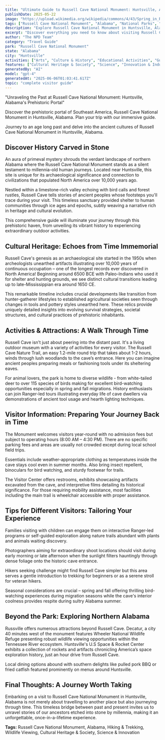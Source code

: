 ```yaml
---
title: "Ultimate Guide to Russell Cave National Monument: Huntsville, Alabama Complete Visitor Experience"
publishDate: 2025-05-22
image: "https://upload.wikimedia.org/wikipedia/commons/4/43/Spring_in_Russell_Cave_NM.JPG"
tags: ["Russell Cave National Monument", "Alabama", "National Parks", "Travel Guide", "Huntsville", "Outdoor Recreation", "Family Travel", "Adventure"]
description: "Explore Russell Cave National Monument in Huntsville, Alabama with our comprehensive visitor guide featuring activities, tips, and local insights."
excerpt: "Discover everything you need to know about visiting Russell Cave National Monument in Huntsville, Alabama."
author: "The NPD Team"
category: "Travel Guide"
park: "Russell Cave National Monument"
state: "Alabama"
city: "Huntsville"
activities: ["Arts", "Culture & History", "Educational Activities", "Guided & Self-Guided Tours", "Hiking & Trekking", "Wildlife Viewing"]
features: ["Cultural Heritage & Society", "Science", "Innovation & Industry", "Wildlife & Conservation"]
generatedBy: "AI"
model: "gpt-4"
generatedAt: "2025-06-06T01:03:41.617Z"
topic: "complete visitor guide"
---
```


"Unraveling the Past at Russell Cave National Monument: Huntsville, Alabama's Prehistoric Portal"

Discover the prehistoric portal of Southeast America, Russell Cave National Monument in Huntsville, Alabama. Plan your trip with our immersive guide.

Journey to an age long past and delve into the ancient cultures of Russell Cave National Monument in Huntsville, Alabama.

## Discover History Carved in Stone

An aura of primeval mystery shrouds the verdant landscape of northern Alabama where the Russell Cave National Monument stands as a silent testament to millennia-old human journeys. Located near Huntsville, this site is unique for its archaeological significance and connection to civilizations that populated North America over 10,000 years ago. 

Nestled within a limestone-rich valley echoing with bird calls and forest rustles, Russell Cave tells stories of ancient peoples whose footsteps you'll trace during your visit. This timeless sanctuary provided shelter to human communities through ice ages and epochs, subtly weaving a narrative rich in heritage and cultural evolution. 

This comprehensive guide will illuminate your journey through this prehistoric haven, from unveiling its vibrant history to experiencing extraordinary outdoor activities.

## Cultural Heritage: Echoes from Time Immemorial  

Russell Cave's genesis as an archaeological site started in the 1950s when archeologists unearthed artifacts illustrating over 10,000 years of continuous occupation – one of the longest records ever discovered in North America! Beginning around 6500 BCE with Paleo-Indians who used it for shelter and hunting grounds, we see distinct cultural transitions leading up to late-Mississippian era around 1650 CE.

This remarkable timeline includes crucial developments like transition from hunter-gatherer lifestyles to established agricultural societies seen through changes in tools and pottery styles unearthed here. These relics provide uniquely detailed insights into evolving survival strategies, societal structures, and cultural practices of prehistoric inhabitants.

## Activities & Attractions: A Walk Through Time

Russell Cave isn’t just about peering into the distant past. It's a living outdoor museum with a variety of activities for every visitor. The Russell Cave Nature Trail, an easy 1.2-mile round trip that takes about 1-2 hours, winds through lush woodlands to the cave’s entrance. Here you can imagine ancient peoples preparing meals or fashioning tools under its sheltering eaves. 

For animal lovers, the park is home to diverse wildlife - from white-tailed deer to over 115 species of birds making for excellent bird-watching opportunities especially in spring and fall migrations. History enthusiasts can join Ranger-led tours illustrating everyday life of cave dwellers via demonstrations of ancient tool usage and hearth lighting techniques.

## Visitor Information: Preparing Your Journey Back in Time

The Monument welcomes visitors year-round with no admission fees but subject to operating hours (8:00 AM – 4:30 PM). There are no specific parking fees and areas are usually not crowded except during local school field trips.

Essentials include weather-appropriate clothing as temperatures inside the cave stays cool even in summer months. Also bring insect repellent, binoculars for bird watching, and sturdy footwear for trails.

The Visitor Center offers restrooms, exhibits showcasing artifacts excavated from the cave, and interpretive films detailing its historical significance. For those requiring mobility assistance, most facilities including the main trail is wheelchair accessible with proper assistance.

## Tips for Different Visitors: Tailoring Your Experience

Families visiting with children can engage them on interactive Ranger-led programs or self-guided exploration along nature trails abundant with plants and animals waiting discovery.

Photographers aiming for extraordinary shoot locations should visit during early morning or late afternoon when the sunlight filters hauntingly through dense foliage onto the historic cave entrance.

Hikers seeking challenge might find Russell Cave simpler but this area serves a gentle introduction to trekking for beginners or as a serene stroll for veteran hikers. 

Seasonal considerations are crucial – spring and fall offering thrilling bird-watching experiences during migration seasons while the cave's interior coolness provides respite during sultry Alabama summer.

## Beyond the Park: Exploring Northern Alabama

Russville offers numerous attractions beyond Russell Cave. Decatur, a city 40 minutes west of the monument features Wheeler National Wildlife Refuge presenting robust wildlife viewing opportunities within the Tennessee River ecosystem. Huntsville's U.S Space & Rocket Center exhibits a collection of rockets and artifacts chronicling America’s space exploration history, just an hour drive from Russell Cave.

Local dining options abound with southern delights like pulled pork BBQ or fried catfish featured prominently on menus around Huntsville.

## Final Thoughts: A Journey Worth Taking

Embarking on a visit to Russell Cave National Monument in Huntsville, Alabama is not merely about travelling to another place but also journeying through time. This timeless bridge between past and present invites us to unravel stories of our ancestors etched into stone by millennia, making it an unforgettable, once-in-a-lifetime experience.
  
**Tags:** Russell Cave National Monument, Alabama, Hiking & Trekking, Wildlife Viewing, Cultural Heritage & Society, Science & Innovation